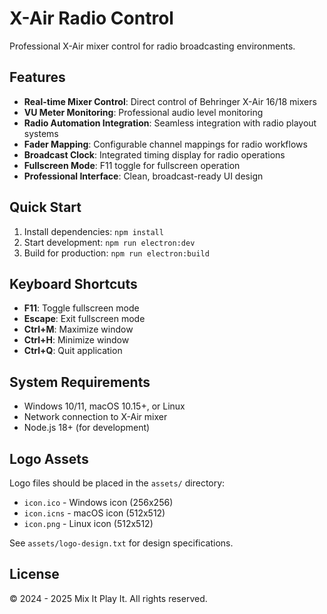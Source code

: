 # X-Air Radio Control

Professional X-Air mixer control for radio broadcasting environments.

## Features

- **Real-time Mixer Control**: Direct control of Behringer X-Air 16/18 mixers
- **VU Meter Monitoring**: Professional audio level monitoring
- **Radio Automation Integration**: Seamless integration with radio playout systems
- **Fader Mapping**: Configurable channel mappings for radio workflows
- **Broadcast Clock**: Integrated timing display for radio operations
- **Fullscreen Mode**: F11 toggle for fullscreen operation
- **Professional Interface**: Clean, broadcast-ready UI design

## Quick Start

1. Install dependencies: `npm install`
2. Start development: `npm run electron:dev`
3. Build for production: `npm run electron:build`

## Keyboard Shortcuts

- **F11**: Toggle fullscreen mode
- **Escape**: Exit fullscreen mode
- **Ctrl+M**: Maximize window
- **Ctrl+H**: Minimize window
- **Ctrl+Q**: Quit application

## System Requirements

- Windows 10/11, macOS 10.15+, or Linux
- Network connection to X-Air mixer
- Node.js 18+ (for development)

## Logo Assets

Logo files should be placed in the `assets/` directory:
- `icon.ico` - Windows icon (256x256)
- `icon.icns` - macOS icon (512x512)
- `icon.png` - Linux icon (512x512)

See `assets/logo-design.txt` for design specifications.

## License

© 2024 - 2025 Mix It Play It. All rights reserved.